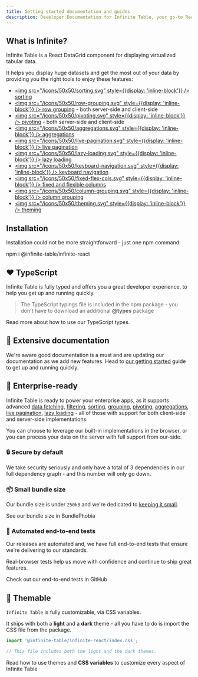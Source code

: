 ```yaml
---
title: Getting started documentation and guides
description: Developer Documentation for Infinite Table, your go-to React DataGrid component to handle huge amounts of data
---
```


<HomepageHero />

## What is Infinite?

Infinite Table is a React DataGrid component for displaying virtualized tabular data.

It helps you display huge datasets and get the most out of your data by providing you the right tools to enjoy these features:

- [<img src="/icons/50x50/sorting.svg" style={{display: 'inline-block'}} /> sorting](/docs/learn/working-with-data/sorting)
- [<img src="/icons/50x50/row-grouping.svg" style={{display: 'inline-block'}} /> row grouping](/docs/learn/grouping-and-pivoting/grouping-rows) - both server-side and client-side
- [<img src="/icons/50x50/pivoting.svg" style={{display: 'inline-block'}} /> pivoting](/docs/learn/grouping-and-pivoting/pivoting/overview) - both server-side and client-side
- [<img src="/icons/50x50/aggregations.svg" style={{display: 'inline-block'}} /> aggregations](/docs/learn/grouping-and-pivoting/grouping-rows#aggregations)
- [<img src="/icons/50x50/live-pagination.svg" style={{display: 'inline-block'}} /> live pagination](/docs/learn/working-with-data/live-pagination)
- [<img src="/icons/50x50/lazy-loading.svg" style={{display: 'inline-block'}} /> lazy loading](/docs/learn/working-with-data/lazy-loading)
- [<img src="/icons/50x50/keyboard-navigation.svg" style={{display: 'inline-block'}} /> keyboard navigation](/docs/learn/keyboard-navigation/navigating-cells)
- [<img src="/icons/50x50/fixed-flex-cols.svg" style={{display: 'inline-block'}} /> fixed and flexible columns](/docs/learn/columns/fixed-and-flexible-size)
- [<img src="/icons/50x50/column-grouping.svg" style={{display: 'inline-block'}} /> column grouping](/docs/learn/column-groups)
- [<img src="/icons/50x50/theming.svg" style={{display: 'inline-block'}} /> theming](/docs/learn/theming)

## Installation

Installation could not be more straightforward - just one npm command:

<TerminalBlock>
npm i @infinite-table/infinite-react
</TerminalBlock>

## ❤️ TypeScript

Infinite Table is fully typed and offers you a great developer experience, to help you get up and running quickly.

> The TypeScript typings file is included in the npm package - you don't have to download an additional **@types** package


<HeroCards>
<YouWillLearnCard title="Learn about our TypeScript typings" path="/docs/learn/getting-started/typescript-types">
Read more about how to use our TypeScript types.
</YouWillLearnCard>

</HeroCards>

## 📄 Extensive documentation

We're aware good documentation is a must and are updating our documentation as we add new features. Head to [our getting started](/docs/learn/getting-started) guide to get up and running quickly.

## 🏢 Enterprise-ready

Infinite Table is ready to power your enterprise apps, as it supports advanced [data fetching](/docs/learn/working-with-data#data-loading-strategies), [filtering](/docs/learn/filtering), [sorting](/docs/learn/working-with-data/sorting), [grouping](/docs/learn/grouping-and-pivoting/grouping-rows), [pivoting](/docs/learn/grouping-and-pivoting/pivoting/overview), [aggregations](/docs/learn/grouping-and-pivoting/group-aggregations), [live pagination](/docs/learn/working-with-data/live-pagination), [lazy loading](/docs/learn/working-with-data/lazy-loading) - all of those with support for both client-side and server-side implementations.

You can choose to leverage our built-in implementations in the browser, or you can process your data on the server with full support from our-side.

### 🔒 Secure by default

We take security seriously and only have a total of 3 dependencies in our full dependency graph - and this number will only go down.

### 📦 Small bundle size

Our bundle size is under `250kB` and we're dedicated to [keeping it small](https://bundlephobia.com/package/@infinite-table/infinite-react).

<HeroCards>
<YouWillLearnCard title="Small bundle" newTab path="https://bundlephobia.com/package/@infinite-table/infinite-react">

See our bundle size in BundlePhobia

</YouWillLearnCard>
</HeroCards>

### 🧪 Automated end-to-end tests

Our releases are automated and, we have full end-to-end tests that ensure we're delivering to our standards.

Real-browser tests help us move with confidence and continue to ship great features.

<HeroCards>
<YouWillLearnCard title="End-to-end tests" newTab path="https://github.com/infinite-table/infinite-react/tree/master/source/examples/src/pages/tests">

Check out our end-to-end tests in GitHub

</YouWillLearnCard>

</HeroCards>

## 🎨 Themable

`Infinite Table` is fully customizable, via CSS variables.

It ships with both a **light** and a **dark** theme - all you have to do is import the CSS file from the package.

```ts
import '@infinite-table/infinite-react/index.css';

// This file includes both the light and the dark themes.
```

<HeroCards>
<YouWillLearnCard title="Theming with CSS variables" path="/docs/learn/theming#css-variables">

Read how to use themes and **CSS variables** to customize every aspect of Infinite Table

</YouWillLearnCard>
</HeroCards>
